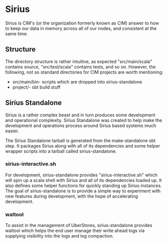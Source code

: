 # Sirius

Sirius is CIM's (or the organization formerly known as CIM) answer
to how to keep our data in memory across all of our nodes, and
consistent at the same time.


## Structure

The directory structure is rather intuitive, as expected
"src/main/scala" contains source, "src/test/scala" contains tests,
and so on. However, the following, not so standard directories for
CIM projects are worth mentioning:

* src/main/bin- scripts which are dropped into sirius-standalone
* project/- sbt build stuff


## Sirius Standalone

Sirius is a rather complex beast and in turn produces some
development and operational complexity. Sirius Standalone was created
to help make the development and operations process around Sirius
based systems much easier.

The Sirius Standalone tarball is generated from the make-standalone
sbt step.  It packages Sirius along with all of its dependencies and
some helper wrapper scripts into a tarball called sirius-standalone.

### sirius-interactive.sh

For development, sirius-standalone provides "sirius-interactive.sh"
which will spin up a scala shell with Sirius and all of its
dependencies loaded up. It also defines some helper functions for
quickly standing up Sirius instances.  The goal of sirius-standalone
is to provide a simple way to experiment with new features during
development, with the hope of accelerating development.

### waltool

To assist in the management of UberStores, sirius-standalone provides
waltool which helps the end user manage their write ahead logs via
supplying visibility into the logs and log compaction.

